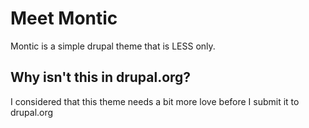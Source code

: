 Meet Montic
================

Montic is a simple drupal theme that is LESS only. 

Why isn't this in drupal.org?
------------------------------
I considered that this theme needs a bit more love before I submit it to drupal.org
